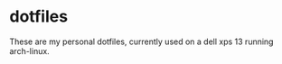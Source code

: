 dotfiles
========
These are my personal dotfiles, currently used on a dell xps 13 running arch-linux.
